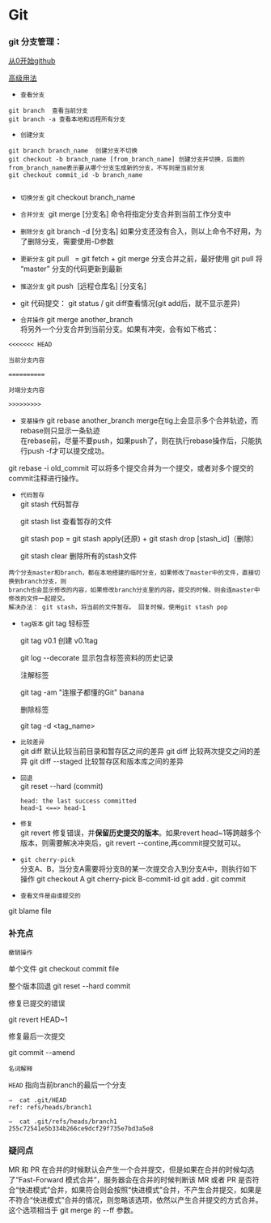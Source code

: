 # Git


### git 分支管理：

   [从0开始github](http://stormzhang.com/github/2016/06/19/learn-github-from-zero-summary/)
   
   [高级用法](http://backlogtool.com/git-guide/cn/stepup/stepup7_4.html)
   
* `查看分支`

```
git branch  查看当前分支
git branch -a 查看本地和远程所有分支

```

* `创建分支`

```
git branch branch_name  创建分支不切换
git checkout -b branch_name [from_branch_name] 创建分支并切换，后面的from_branch_name表示要从哪个分支生成新的分支，不写则是当前分支
git checkout commit_id -b branch_name


```

* `切换分支` git checkout branch_name

* `合并分支` 
git merge [分支名] 命令将指定分支合并到当前工作分支中

* `删除分支`
git branch -d [分支名]
如果分支还没有合入，则以上命令不好用，为了删除分支，需要使用-D参数

* `更新分支`
git pull   = git fetch + git merge
分支合并之前，最好使用 git pull 将 “master” 分支的代码更新到最新

* `推送分支`
git push  [远程仓库名] [分支名]

* git 代码提交：
git status / git diff查看情况(git add后，就不显示差异)

* `合并操作` git merge another_branch  
将另外一个分支合并到当前分支。如果有冲突，会有如下格式：

```
<<<<<<< HEAD

当前分支内容

==========

对端分支内容

>>>>>>>>>

```

* `变基操作` git rebase another_branch 
merge在tig上会显示多个合并轨迹，而rebase则只显示一条轨迹  
在rebase前，尽量不要push，如果push了，则在执行rebase操作后，只能执行push -f才可以提交成功。

git rebase -i old_commit 可以将多个提交合并为一个提交，或者对多个提交的commit注释进行操作。

* `代码暂存`   
  git stash  代码暂存  

  git stash list  查看暂存的文件  

  git stash pop = git stash apply(还原) + git stash drop [stash_id]（删除）

  git stash clear 删除所有的stash文件

```
两个分支master和branch，都在本地搭建的临时分支，如果修改了master中的文件，直接切换到branch分支，则
branch也会显示修改的内容，如果修改branch分支里的内容，提交的时候，则会连master中修改的文件一起提交。
解决办法： git stash，将当前的文件暂存。 回复时候，使用git stash pop

```

* `tag版本` git tag
  轻标签  
  
  git tag v0.1  创建 v0.1tag
  
  git log --decorate 显示包含标签资料的历史记录
  
  注解标签
  
  git tag -am "连猴子都懂的Git" banana
  
  删除标签
  
  git tag -d <tag_name>

* `比较差异`   
  git diff 默认比较当前目录和暂存区之间的差异
  git diff <commit1> <commit2> 比较两次提交之间的差异
  git diff --staged 比较暂存区和版本库之间的差异

* `回退`  
  git reset --hard (commit)
  
  ```
  head: the last success committed
  head~1 <==> head-1
  ```
  
* `修复`  
  git revert 
  修复错误，并**保留历史提交的版本**。如果revert head~1等跨越多个版本，则需要解决冲突后，git revert --contine,再commit提交就可以。
  
* `git cherry-pick`   
  分支A、B，当分支A需要将分支B的某一次提交合入到分支A中，则执行如下操作
  git checkout A
  git cherry-pick B-commit-id
  git add .
  git commit
  
* `查看文件是由谁提交的`

git blame file

### 补充点

`撤销操作`

单个文件 git checkout commit file

整个版本回退 git reset --hard commit

修复已提交的错误

git revert HEAD~1 

修复最后一次提交

git commit --amend

`名词解释`

`HEAD` 指向当前branch的最后一个分支  

```
⇒  cat .git/HEAD
ref: refs/heads/branch1

⇒  cat .git/refs/heads/branch1
255c72541e5b334b266ce9dcf29f735e7bd3a5e8
```


### 疑问点
MR 和 PR 在合并的时候默认会产生一个合并提交，但是如果在合并的时候勾选了“Fast-Forward 模式合并”，服务器会在合并的时候判断该 MR 或者 PR 是否符合“快进模式”合并，如果符合则会按照“快进模式”合并，不产生合并提交，如果是不符合“快进模式”合并的情况，则忽略该选项，依然以产生合并提交的方式合并。这个选项相当于 git merge 的 --ff 参数。


